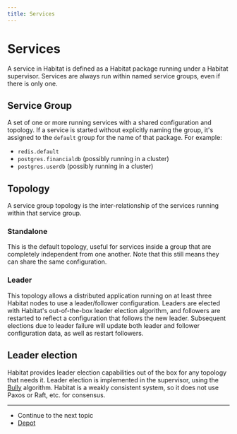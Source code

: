 ```yaml
---
title: Services
---
```


# Services

A service in Habitat is defined as a Habitat package running under a Habitat supervisor. Services are always run within named service groups, even if there is only one.

## Service Group

A set of one or more running services with a shared configuration and topology. If a service is started without explicitly naming the group, it's assigned to the `default` group for the name of that package. For example:

- `redis.default`
- `postgres.financialdb` (possibly running in a cluster)
- `postgres.userdb` (possibly running in a cluster)

## Topology

A service group topology is the inter-relationship of the services running within that service group. 

### Standalone

This is the default topology, useful for services inside a group that are completely independent from one another. Note that this still means they can share the same configuration.

### Leader

This topology allows a distributed application running on at least three Habitat nodes to use a leader/follower configuration. Leaders are elected with Habitat's out-of-the-box leader election algorithm, and followers are restarted to reflect a configuration that follows the new leader. Subsequent elections due to leader failure will update both leader and follower configuration data, as well as restart followers.

## Leader election

Habitat provides leader election capabilities out of the box for any topology that needs it. Leader election is implemented in the supervisor, using the [Bully](https://en.wikipedia.org/wiki/Bully_algorithm) algorithm. Habitat is a weakly consistent system, so it does not use Paxos or Raft, etc. for consensus.

<hr>
<ul class="main-content--link-nav">
  <li>Continue to the next topic</li>
  <li><a href="/docs/concepts-depot">Depot</a></li>
</ul>
